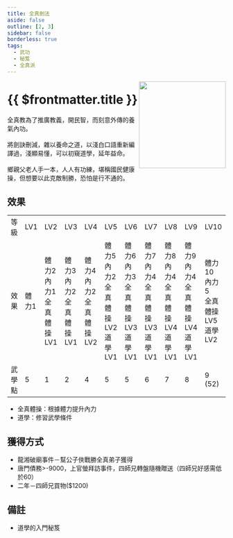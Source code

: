 ```yaml
---
title: 全真劍法
aside: false
outline: [2, 3]
sidebar: false
borderless: true
tags:
  - 武功
  - 秘笈
  - 全真派
---
```


<img src="/images/books/item_book_7002.png" align="right" width="200" />

# {{ $frontmatter.title }}

全真教為了推廣教義，開民智，而刻意外傳的養氣內功。
<br><br>
將劍訣刪減，雜以養命之道，以淺白口語重新編譯過，淺顯易懂，可以初窺道學，延年益命。
<br><br>
鄉親父老人手一本，人人有功練，堪稱國民健康操，但想要以此克敵制勝，恐怕是行不通的。
<br clear="all" />

## 效果

<table>
    <tr>
        <td>等級</td>
        <td>LV1</td>
        <td>LV2</td>
        <td>LV3</td>
        <td>LV4</td>
        <td>LV5</td>
        <td>LV6</td>
        <td>LV7</td>
        <td>LV8</td>
        <td>LV9</td>
        <td>LV10</td>
    </tr>
    <tr>
        <td>效果</td>
        <td>體力1</td>
        <td>體力2<br>內力1<br>全真體操LV1</td>
        <td>體力3<br>內力2<br>全真體操LV1</td>
        <td>體力4<br>內力2<br>全真體操LV2</td>
        <td>體力5<br>內力2<br>全真體操LV2<br>道學LV1</td>
        <td>體力6<br>內力3<br>全真體操LV3<br>道學LV1</td>
        <td>體力7<br>內力4<br>全真體操LV3<br>道學LV1</td>
        <td>體力8<br>內力4<br>全真體操LV4<br>道學LV1</td>
        <td>體力9<br>內力4<br>全真體操LV4<br>道學LV1</td>
        <td>體力10<br>內力5<br>全真體操LV5<br>道學LV2</td>
    </tr>
    <tr>
        <td>武學點</td>
        <td>5</td>
        <td>1</td>
        <td>2</td>
        <td>4</td>
        <td>5</td>
        <td>5</td>
        <td>6</td>
        <td>7</td>
        <td>8</td>
        <td>9 (52)</td>
    </tr>
</table>

- 全真體操：根據體力提升內力
- 道學：修習武學條件

## 獲得方式

- 龍湘破廟事件－幫公子俠戰勝全真弟子獲得
- 唐門債務>-9000，上官螢拜訪事件，四師兄轉盤隨機贈送（四師兄好感需低於60）
- 二年－四師兄買物($1200)

## 備註

- 道學的入門秘笈